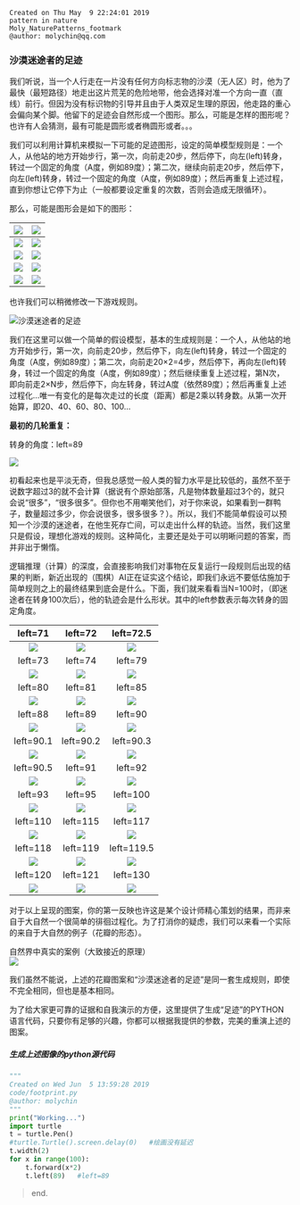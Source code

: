 ```
Created on Thu May  9 22:24:01 2019
pattern in nature
Moly_NaturePatterns_footmark
@author: molychin@qq.com
```

### 沙漠迷途者的足迹

我们听说，当一个人行走在一片没有任何方向标志物的沙漠（无人区）时，他为了最快（最短路径）地走出这片荒芜的危险地带，他会选择对准一个方向一直（直线）前行。但因为没有标识物的引导并且由于人类双足生理的原因，他走路的重心会偏向某个脚。他留下的足迹会自然形成一个图形。那么，可能是怎样的图形呢？也许有人会猜测，最有可能是圆形或者椭圆形或者。。。

我们可以利用计算机来模拟一下可能的足迹图形，设定的简单模型规则是：一个人，从他站的地方开始步行，第一次，向前走20步，然后停下，向左(left)转身，转过一个固定的角度（A度，例如89度）；第二次，继续向前走20步，然后停下，向左(left)转身，转过一个固定的角度（A度，例如89度）；然后再重复上述过程，直到你想让它停下为止（一般都要设定重复的次数，否则会造成无限循环）。

那么，可能是图形会是如下的图形：

|![](res/footprint0_01a.png)|![](res/footprint0_02a.png)|
|:---:|:---:|
|![](res/footprint0_03.png)|![](res/footprint0_04.png)|
|![](res/footprint0_05.png)|![](res/footprint0_06.png)|
|![](res/footprint0_07.png)|![](res/footprint0_08.png)|
|![](res/footprint0_09.png)|![](res/footprint0_10.png)|


也许我们可以稍微修改一下游戏规则。

![沙漠迷途者的足迹](res/timg_7.jpg)

我们在这里可以做一个简单的假设模型，基本的生成规则是：一个人，从他站的地方开始步行，第一次，向前走20步，然后停下，向左(left)转身，转过一个固定的角度（A度，例如89度）；第二次，向前走20×2=4步，然后停下，再向左(left)转身，转过一个固定的角度（A度，例如89度）；然后继续重复上述过程，第N次，即向前走2×N步，然后停下，向左转身，转过A度（依然89度）；然后再重复上述过程化...唯一有变化的是每次走过的长度（距离）都是2乘以转身数。从第一次开始算，即20、40、60、80、100...

**最初的几轮重复：**

转身的角度：left=89  

![](res/2019-5-16-22-46-52.png)

初看起来也是平淡无奇，但我总感觉一般人类的智力水平是比较低的，虽然不至于说数字超过3的就不会计算（据说有个原始部落，凡是物体数量超过3个的，就只会说“很多”，“很多很多”。但你也不用嘲笑他们，对于你来说，如果看到一群鸭子，数量超过多少，你会说很多，很多很多？）。所以，我们不能简单假设可以预知一个沙漠的迷途者，在他生死存亡间，可以走出什么样的轨迹。当然，我们这里只是假设，理想化游戏的规则。这种简化，主要还是处于可以明晰问题的答案，而并非出于懒惰。

逻辑推理（计算）的深度，会直接影响我们对事物在反复运行一段规则后出现的结果的判断，新近出现的（围棋）AI正在证实这个结论，即我们永远不要低估施加于简单规则之上的最终结果到底会是什么。下面，我们就来看看当N=100时，（即迷途者在转身100次后），他的轨迹会是什么形状。其中的left参数表示每次转身的固定角度。

|left=71|left=72|left=72.5|
|:---:|:---:|:---:|
|![](res/2019-5-16-20-31-22.png)|![](res/2019-5-16-20-32-26.png)|![](res/2019-5-16-20-36-01.png)|
|left=73|left=74|left=79|
|![](res/2019-5-16-20-33-24.png)|![](res/2019-5-16-20-28-55.png)|![](res/2019-5-16-20-44-48.png)|
|left=80|left=81|left=85|
|![](res/2019-5-16-20-43-19.png)|![](res/2019-5-16-20-46-38.png)|![](res/2019-5-16-22-22-03.png)|
|left=88|left=89|left=90|
|![](res/2019-5-16-22-24-22.png)|![](res/2019-5-16-19-29-07.png)|![](res/2019-5-16-19-52-04.png)|
|left=90.1|left=90.2|left=90.3|
|![](res/2019-5-16-19-55-54.png)|![](res/2019-5-16-20-00-16.png)|![](res/2019-5-16-20-00-16.png)|
|left=90.5|left=91|left=92|
|![](res/2019-5-16-19-54-23.png)|![](res/2019-5-16-19-40-13.png)|![](res/2019-5-16-19-50-14.png)|
|left=93|left=95|left=100|
|![](res/2019-5-16-20-04-33.png)|![](res/2019-5-16-19-45-31.png)|![](res/2019-5-16-20-07-23.png)|
|left=110|left=115|left=117|
|![](res/2019-5-16-20-14-47.png)|![](res/2019-5-16-20-17-58.png)|![](res/2019-5-16-20-19-26.png)|
|left=118|left=119|left=119.5|
|![](res/2019-5-16-20-25-10.png)|![](res/2019-5-16-20-20-55.png)|![](res/2019-5-16-20-26-33.png)|
|left=120|left=121|left=130|
|![](res/2019-5-16-20-16-43.png)|![](res/2019-5-16-22-33-03.png)|![](res/2019-5-16-22-42-00.png)|

对于以上呈现的图案，你的第一反映也许这是某个设计师精心策划的结果，而非来自于大自然一个很简单的徘徊过程化。为了打消你的疑虑，我们可以来看一个实际的来自于大自然的例子（花瓣的形态）。


自然界中真实的案例（大致接近的原理）  
![](res/pin_006.jpg)

我们虽然不能说，上述的花瓣图案和“沙漠迷途者的足迹”是同一套生成规则，即使不完全相同，但也是基本相同。

为了给大家更可靠的证据和自我演示的方便，这里提供了生成“足迹”的PYTHON语言代码，只要你有足够的兴趣，你都可以根据我提供的参数，完美的重演上述的图案。

##### 生成上述图像的python源代码
```python
"""
Created on Wed Jun  5 13:59:28 2019
code/footprint.py
@author: molychin
"""
print("Working...")
import turtle
t = turtle.Pen()
#turtle.Turtle().screen.delay(0)   #绘画没有延迟
t.width(2)
for x in range(100):
    t.forward(x*2)
    t.left(89)   #left=89     
```





>end.
